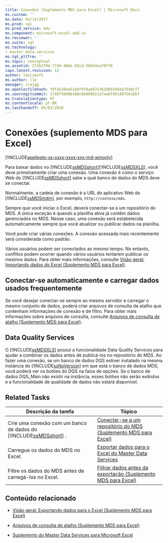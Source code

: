 ```yaml
---
title: Conexões (Suplemento MDS para Excel) | Microsoft Docs
ms.custom: ''
ms.date: 03/14/2017
ms.prod: sql
ms.prod_service: mds
ms.component: microsoft-excel-add-in
ms.reviewer: ''
ms.suite: sql
ms.technology:
- master-data-services
ms.tgt_pltfrm: ''
ms.topic: conceptual
ms.assetid: 2f2b2f9d-7744-460e-83cd-56d34ea70ff0
caps.latest.revision: 12
author: leolimsft
ms.author: lle
manager: craigg
ms.openlocfilehash: f9fa5384a5c6df4f8ae67e362d854403a75ddcff
ms.sourcegitcommit: 1740f3090b168c0e809611a7aa6fd514075616bf
ms.translationtype: HT
ms.contentlocale: pt-BR
ms.lasthandoff: 05/03/2018
---
```

# <a name="connections-mds-add-in-for-excel"></a>Conexões (suplemento MDS para Excel)

[!INCLUDE[appliesto-ss-xxxx-xxxx-xxx-md-winonly](../../includes/appliesto-ss-xxxx-xxxx-xxx-md-winonly.md)]

  Para baixar dados no [!INCLUDE[ssMDSshort](../../includes/ssmdsshort-md.md)][!INCLUDE[ssMDSXLS](../../includes/ssmdsxls-md.md)], você deve primeiramente criar uma conexão. Uma conexão é como o serviço Web do [!INCLUDE[ssMDSshort](../../includes/ssmdsshort-md.md)] sabe a qual banco de dados do MDS deve se conectar.  
  
 Normalmente, a cadeia de conexão é a URL do aplicativo Web do [!INCLUDE[ssMDSmdm](../../includes/ssmdsmdm-md.md)], por exemplo, `http://contoso/mds`.  
  
 Sempre que você iniciar o Excel, deverá conectar-se a um repositório do MDS. A única exceção é quando a planilha ativa já contêm dados gerenciados no MDS. Nesse caso, uma conexão será estabelecida automaticamente sempre que você atualizar ou publicar dados na planilha.  
  
 Você pode criar várias conexões. A conexão acessada mais recentemente será considerada como padrão.  
  
 Vários usuários podem ser conectados ao mesmo tempo. No entanto, conflitos podem ocorrer quando vários usuários tentarem publicar os mesmos dados. Para obter mais informações, consulte [Visão geral: Importando dados do Excel &#40;Suplemento MDS para Excel&#41;](../../master-data-services/microsoft-excel-add-in/overview-importing-data-from-excel-mds-add-in-for-excel.md).  
  
## <a name="connect-automatically-and-load-frequently-used-data"></a>Conectar-se automaticamente e carregar dados usados frequentemente  
 Se você desejar conectar-se sempre ao mesmo servidor e carregar o mesmo conjunto de dados, poderá criar arquivos de consulta de atalho que contenham informações de conexão e de filtro. Para obter mais informações sobre arquivos de consulta, consulte [Arquivos de consulta de atalho &#40;Suplemento MDS para Excel&#41;](../../master-data-services/microsoft-excel-add-in/shortcut-query-files-mds-add-in-for-excel.md).  
  
## <a name="data-quality-services"></a>Data Quality Services  
 O [!INCLUDE[ssMDSXLS](../../includes/ssmdsxls-md.md)] possui a funcionalidade Data Quality Services para ajudar a combinar os dados antes de publicá-los no repositório do MDS. Ao fazer uma conexão, se um banco de dados DQS estiver instalado na mesma instância do [!INCLUDE[ssNoVersion](../../includes/ssnoversion-md.md)] em que está o banco de dados MDS, você poderá ver os botões do DQS na faixa de opções. Se o banco de dados DQS_Main não existir na instância, esses botões não serão exibidos e a funcionalidade de qualidade de dados não estará disponível.  
  
## <a name="related-tasks"></a>Related Tasks  
  
|Descrição da tarefa|Tópico|  
|----------------------|-----------|  
|Crie uma conexão com um banco de dados do [!INCLUDE[ssMDSshort](../../includes/ssmdsshort-md.md)] .|[Conectar-se a um repositório do MDS &#40;Suplemento MDS para Excel&#41;](../../master-data-services/microsoft-excel-add-in/connect-to-an-mds-repository-mds-add-in-for-excel.md)|  
|Carregue os dados do MDS no Excel.|[Exportar dados para o Excel do Master Data Services](../../master-data-services/microsoft-excel-add-in/export-data-to-excel-from-master-data-services.md)|  
|Filtre os dados do MDS antes de carregá-los no Excel.|[Filtrar dados antes da exportação &#40;Suplemento MDS para Excel&#41;](../../master-data-services/microsoft-excel-add-in/filter-data-before-exporting-mds-add-in-for-excel.md)|  
  
## <a name="related-content"></a>Conteúdo relacionado  
  
-   [Visão geral: Exportando dados para o Excel &#40;Suplemento MDS para Excel&#41;](../../master-data-services/microsoft-excel-add-in/overview-exporting-data-to-excel-mds-add-in-for-excel.md)  
  
-   [Arquivos de consulta de atalho &#40;Suplemento MDS para Excel&#41;](../../master-data-services/microsoft-excel-add-in/shortcut-query-files-mds-add-in-for-excel.md)  
  
-   [Suplemento do Master Data Services para Microsoft Excel](../../master-data-services/microsoft-excel-add-in/master-data-services-add-in-for-microsoft-excel.md)  
  
  
